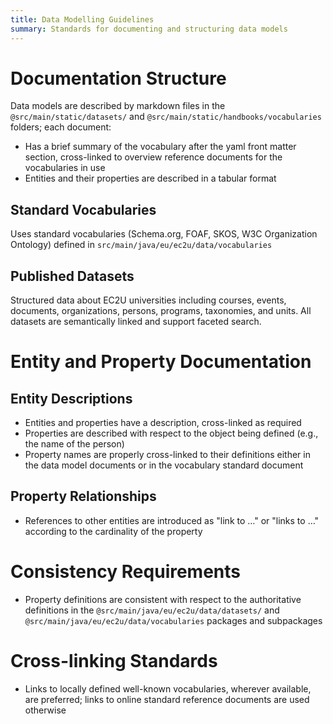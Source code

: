 ```yaml
---
title: Data Modelling Guidelines
summary: Standards for documenting and structuring data models
---
```


# Documentation Structure

Data models are described by markdown files in the `@src/main/static/datasets/` and
`@src/main/static/handbooks/vocabularies` folders; each document:

- Has a brief summary of the vocabulary after the yaml front matter section, cross-linked to overview reference
  documents for the vocabularies in use
- Entities and their properties are described in a tabular format

## Standard Vocabularies

Uses standard vocabularies (Schema.org, FOAF, SKOS, W3C Organization Ontology) defined in
`src/main/java/eu/ec2u/data/vocabularies`

## Published Datasets

Structured data about EC2U universities including courses, events, documents, organizations, persons,
programs, taxonomies, and units. All datasets are semantically linked and support faceted search.

# Entity and Property Documentation

## Entity Descriptions

- Entities and properties have a description, cross-linked as required
- Properties are described with respect to the object being defined (e.g., the name of the person)
- Property names are properly cross-linked to their definitions either in the data model documents or in the vocabulary
  standard document

## Property Relationships

- References to other entities are introduced as "link to …" or "links to …" according to the cardinality of the
  property

# Consistency Requirements

- Property definitions are consistent with respect to the authoritative definitions in the
  `@src/main/java/eu/ec2u/data/datasets/` and `@src/main/java/eu/ec2u/data/vocabularies` packages and subpackages

# Cross-linking Standards

- Links to locally defined well-known vocabularies, wherever available, are preferred; links to online standard
  reference documents are used otherwise
